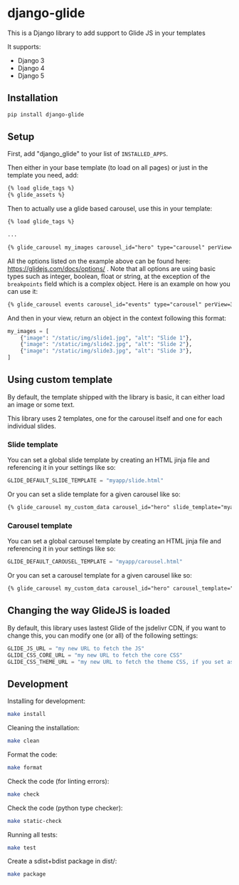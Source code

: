 # django-glide

This is a Django library to add support to Glide JS in your templates

It supports:

 * Django 3
 * Django 4
 * Django 5

## Installation

```sh
pip install django-glide
```

## Setup

First, add "django_glide" to your list of `INSTALLED_APPS`.


Then either in your base template (to load on all pages) or just in the template you need, add:

```html
{% load glide_tags %}
{% glide_assets %}
```

Then to actually use a glide based carousel, use this in your template:

```html
{% load glide_tags %}

...

{% glide_carousel my_images carousel_id="hero" type="carousel" perView=3 autoplay=3000 %}
```

All the options listed on the example above can be found here: https://glidejs.com/docs/options/ .
Note that all options are using basic types such as integer, boolean, float or string, at the exception of the `breakpoints` field which is a complex object. Here is an example on how you can use it:

```html
{% glide_carousel events carousel_id="events" type="carousel" perView=3.5 breakpoints='{"600": {"perView": 2.5}}' %}
```

And then in your view, return an object in the context following this format:

```python
my_images = [
    {"image": "/static/img/slide1.jpg", "alt": "Slide 1"},
    {"image": "/static/img/slide2.jpg", "alt": "Slide 2"},
    {"image": "/static/img/slide3.jpg", "alt": "Slide 3"},
]
```

## Using custom template

By default, the template shipped with the library is basic, it can either load an image or some text.

This library uses 2 templates, one for the carousel itself and one for each individual slides.

### Slide template

You can set a global slide template by creating an HTML jinja file and referencing it in your settings like so:

```python
GLIDE_DEFAULT_SLIDE_TEMPLATE = "myapp/slide.html"
```

Or you can set a slide template for a given carousel like so:


```html
{% glide_carousel my_custom_data carousel_id="hero" slide_template="myapp/slide.html" type="carousel" perView=3 autoplay=3000 %}
```

### Carousel template

You can set a global carousel template by creating an HTML jinja file and referencing it in your settings like so:

```python
GLIDE_DEFAULT_CAROUSEL_TEMPLATE = "myapp/carousel.html"
```

Or you can set a carousel template for a given carousel like so:


```html
{% glide_carousel my_custom_data carousel_id="hero" carousel_template="myapp/carousel.html" type="carousel" perView=3 autoplay=3000 %}
```

## Changing the way GlideJS is loaded

By default, this library uses lastest Glide of the jsdelivr CDN, if you want to change this, you can modify one (or all) of the following settings:

```python
GLIDE_JS_URL = "my new URL to fetch the JS"
GLIDE_CSS_CORE_URL = "my new URL to fetch the core CSS"
GLIDE_CSS_THEME_URL = "my new URL to fetch the theme CSS, if you set as None, it won't be loaded"
```

## Development

Installing for development:

```sh
make install
```

Cleaning the installation:

```sh
make clean
```

Format the code:

```sh
make format
```

Check the code (for linting errors):

```sh
make check
```

Check the code (python type checker):

```sh
make static-check
```

Running all tests:

```sh
make test
```

Create a sdist+bdist package in dist/:

```sh
make package
```
